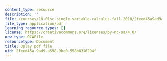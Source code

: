 ```yaml
---
content_type: resource
description: ''
file: /courses/18-01sc-single-variable-calculus-fall-2010/2feed45a9ad9a5989bc0558b8356294f_--lPz7VFnKI.pdf
file_type: application/pdf
learning_resource_types: []
license: https://creativecommons.org/licenses/by-nc-sa/4.0/
ocw_type: OCWFile
resourcetype: Document
title: 3play pdf file
uid: 2feed45a-9ad9-a598-9bc0-558b8356294f
---
```

